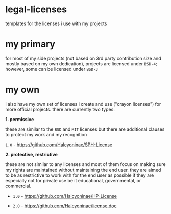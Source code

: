 # legal-licenses
templates for the licenses i use with my projects

# my primary

for most of my side projects (not based on 3rd party contribution size and mostly based on my own dedication), projects are licensed under `BSD-4`; however, some can be licensed under
`BSD-3`

# my own 

i also have my own set of licenses i create and use ("crayon licenses") for more official projects. there are currently two types:

**1. permissive**

these are similar to the `BSD` and `MIT` licenses but there are additional clauses to protect my work and my recognition

`1.0` - https://github.com/Halcyoninae/SPH-License 

**2. protective, restrictive**

these are not similar to any licenses and most of them focus on making sure my rights are maintained without maintaining the end user. they are aimed to be as restrictive to work with for the end user as possible if they are especially not for private use be it educational, governmental, or commercial.

* `1.0` - https://github.com/Halcyoninae/HP-License

* `2.0` - https://github.com/Halcyoninae/license.doc
